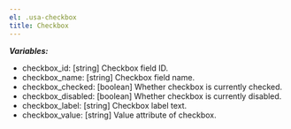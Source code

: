 ```yaml
---
el: .usa-checkbox
title: Checkbox
---
```


___Variables:___
* checkbox_id: [string] Checkbox field ID.
* checkbox_name: [string] Checkbox field name.
* checkbox_checked: [boolean] Whether checkbox is currently checked.
* checkbox_disabled: [boolean] Whether checkbox is currently disabled.
* checkbox_label: [string] Checkbox label text.
* checkbox_value: [string] Value attribute of checkbox.
